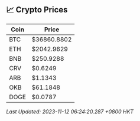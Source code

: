 ## 📈 Crypto Prices

| Coin | Price |
| ---- | ----- |
| BTC | $36860.8802 |
| ETH | $2042.9629 |
| BNB | $250.9288 |
| CRV | $0.6249 |
| ARB | $1.1343 |
| OKB | $61.1848 |
| DOGE | $0.0787 |

_Last Updated: 2023-11-12 06:24:20.287 +0800 HKT_